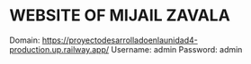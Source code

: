 # WEBSITE OF MIJAIL ZAVALA

Domain: https://proyectodesarrolladoenlaunidad4-production.up.railway.app/
Username: admin
Password: admin